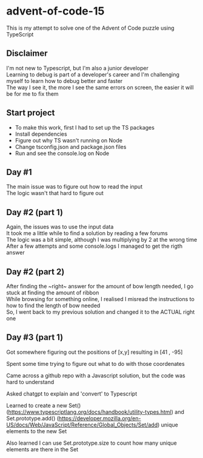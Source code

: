 # advent-of-code-15
This is my attempt to solve one of the Advent of Code puzzle using TypeScript

## Disclaimer

I'm not new to Typescript, but I'm also a junior developer  
Learning to debug is part of a developer's career and I'm challenging myself to learn how to debug better and faster  
The way I see it, the more I see the same errors on screen, the easier it will be for me to fix them

## Start project
- To make this work, first I had to set up the TS packages
- Install dependencies
- Figure out why TS wasn't running on Node
- Change tsconfig.json and package.json files
- Run and see the console.log on Node

## Day #1
The main issue was to figure out how to read the input  
The logic wasn't that hard to figure out

## Day #2 (part 1)
Again, the issues was to use the input data  
It took me a little while to find a solution by reading a few forums  
The logic was a bit simple, although I was multiplying by 2 at the wrong time  
After a few attempts and some console.logs I managed to get the rigth answer

## Day #2 (part 2)  

After finding the ~right~ answer for the amount of bow length needed, I go stuck at finding the amount of ribbon  
While browsing for something online, I realised I misread the instructions to how to find the length of bow needed  
So, I went back to my previous solution and changed it to the ACTUAL right one  
  
## Day #3 (part 1)

Got somewhere figuring out the positions  of [x,y] resulting in [41 , -95]  

Spent some time trying to figure out what to do with those coordenates  

Came across a github repo with a Javascript solution, but the code was hard to understand  

Asked chatgpt to explain and 'convert' to Typescript  

Learned to create a new Set<string>() (https://www.typescriptlang.org/docs/handbook/utility-types.html) and Set.prototype.add() (https://developer.mozilla.org/en-US/docs/Web/JavaScript/Reference/Global_Objects/Set/add) unique elements to the new Set  

Also learned I can use Set.prototype.size to count how many unique elements are there in the Set  


